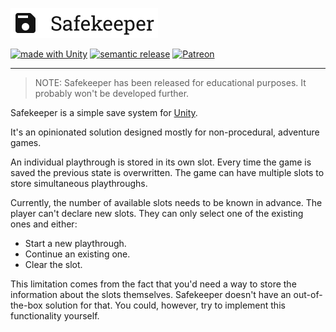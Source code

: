 <p>
  <a href="https://safekeeper.aarthificial.com">
    <picture>
      <source media="(prefers-color-scheme: dark)" srcset="/.docfx/images/logotype-dark.svg">
      <img height="48" alt="Safekeeper logo" src="/.docfx/images/logotype.svg">
    </picture>
  </a>
</p>

<a href="https://unity3d.com"><img src="https://img.shields.io/badge/Made%20with-Unity-57b9d3.svg?style=flat&logo=unity" alt="made with Unity"></a>
<a href="https://github.com/semantic-release/semantic-release"><img src="https://img.shields.io/badge/%20%20%F0%9F%93%A6%F0%9F%9A%80-semantic--release-e10079.svg" alt="semantic release"></a>
<a href="https://www.patreon.com/aarthificial"><img src="https://img.shields.io/endpoint.svg?url=https%3A%2F%2Fshieldsio-patreon.vercel.app%2Fapi%3Fusername%3Daarthificial%26type%3Dpatrons&style=flat" alt="Patreon"></a>

---

> NOTE: Safekeeper has been released for educational purposes. It probably won't
> be developed further.

Safekeeper is a simple save system for [Unity].

It's an opinionated solution designed mostly for non-procedural, adventure games.

An individual playthrough is stored in its own slot. Every time the game is
saved the previous state is overwritten. The game can have multiple slots
to store simultaneous playthroughs.

Currently, the number of available slots needs to be known in advance. The
player can't declare new slots. They can only select one of the existing ones and either:

- Start a new playthrough.
- Continue an existing one.
- Clear the slot.

This limitation comes from the fact that you'd need a way to store the information
about the slots themselves. Safekeeper doesn't have an out-of-the-box solution for that.
You could, however, try to implement this functionality yourself.

[Unity]: https://unity.com/
[Patreon]: https://www.patreon.com/aarthificial
[YouTube]: https://www.youtube.com/@aarthificial/join
